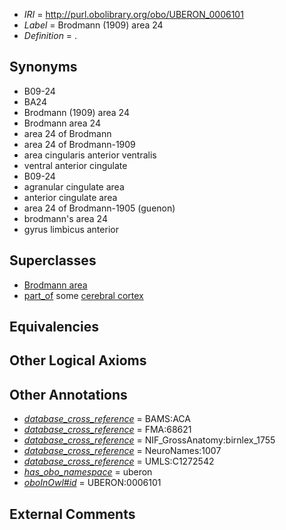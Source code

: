  * *IRI* = http://purl.obolibrary.org/obo/UBERON_0006101
 * *Label* = Brodmann (1909) area 24
 * *Definition* = .

## Synonyms

 * B09-24
 * BA24
 * Brodmann (1909) area 24
 * Brodmann area 24
 * area 24 of Brodmann
 * area 24 of Brodmann-1909
 * area cingularis anterior ventralis
 * ventral anterior cingulate
 * B09-24
 * agranular cingulate area
 * anterior cingulate area
 * area 24 of Brodmann-1905 (guenon)
 * brodmann's area 24
 * gyrus limbicus anterior

## Superclasses

 * [Brodmann area](../../UBERON/29/UBERON_0013529.md)
 * [part_of](../../BFO/50/BFO_0000050.md) some [cerebral cortex](../../UBERON/56/UBERON_0000956.md)

## Equivalencies


## Other Logical Axioms


## Other Annotations

 * *[database_cross_reference](../../ef/oboInOwl#hasDbXref.md)* = BAMS:ACA
 * *[database_cross_reference](../../ef/oboInOwl#hasDbXref.md)* = FMA:68621
 * *[database_cross_reference](../../ef/oboInOwl#hasDbXref.md)* = NIF_GrossAnatomy:birnlex_1755
 * *[database_cross_reference](../../ef/oboInOwl#hasDbXref.md)* = NeuroNames:1007
 * *[database_cross_reference](../../ef/oboInOwl#hasDbXref.md)* = UMLS:C1272542
 * *[has_obo_namespace](../../ce/oboInOwl#hasOBONamespace.md)* = uberon
 * *[oboInOwl#id](../../id/oboInOwl#id.md)* = UBERON:0006101

## External Comments

